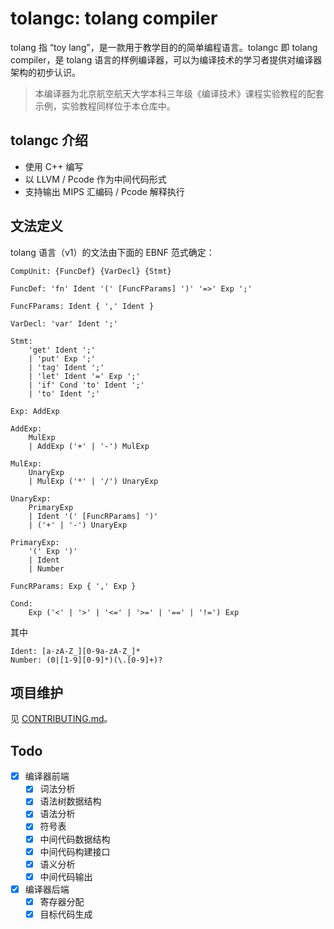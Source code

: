 # tolangc: tolang compiler

tolang 指 “toy lang”，是一款用于教学目的的简单编程语言。tolangc 即 tolang compiler，是 tolang 语言的样例编译器，可以为编译技术的学习者提供对编译器架构的初步认识。

> 本编译器为北京航空航天大学本科三年级《编译技术》课程实验教程的配套示例，实验教程同样位于本仓库中。

## tolangc 介绍

- 使用 C++ 编写
- 以 LLVM / Pcode 作为中间代码形式
- 支持输出 MIPS 汇编码 / Pcode 解释执行

## 文法定义
tolang 语言（v1）的文法由下面的 EBNF 范式确定：

```text
CompUnit: {FuncDef} {VarDecl} {Stmt}

FuncDef: 'fn' Ident '(' [FuncFParams] ')' '=>' Exp ';'

FuncFParams: Ident { ',' Ident }

VarDecl: 'var' Ident ';'

Stmt:
    'get' Ident ';'
    | 'put' Exp ';'
    | 'tag' Ident ';'
    | 'let' Ident '=' Exp ';'
    | 'if' Cond 'to' Ident ';'
    | 'to' Ident ';'

Exp: AddExp

AddExp:
    MulExp
    | AddExp ('+' | '-') MulExp

MulExp:
    UnaryExp
    | MulExp ('*' | '/') UnaryExp

UnaryExp:
    PrimaryExp
    | Ident '(' [FuncRParams] ')'
    | ('+' | '-') UnaryExp

PrimaryExp:
    '(' Exp ')'
    | Ident
    | Number

FuncRParams: Exp { ',' Exp }

Cond:
    Exp ('<' | '>' | '<=' | '>=' | '==' | '!=') Exp
```

其中

```text
Ident: [a-zA-Z_][0-9a-zA-Z_]*
Number: (0|[1-9][0-9]*)(\.[0-9]+)?
```

## 项目维护

见 [CONTRIBUTING.md](CONTRIBUTING.md)。

## Todo
- [x] 编译器前端
  - [x] 词法分析
  - [x] 语法树数据结构
  - [x] 语法分析
  - [x] 符号表
  - [x] 中间代码数据结构
  - [x] 中间代码构建接口
  - [x] 语义分析
  - [x] 中间代码输出

- [x] 编译器后端
    - [x] 寄存器分配
    - [x] 目标代码生成
